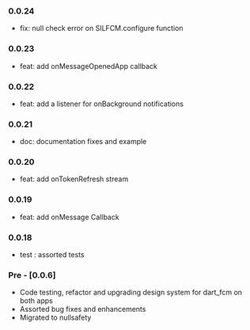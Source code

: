 ### 0.0.24

- fix: null check error on SILFCM.configure function

### 0.0.23

- feat: add onMessageOpenedApp callback

### 0.0.22

- feat: add a listener for onBackground notifications

### 0.0.21

- doc: documentation fixes and example

### 0.0.20

- feat: add onTokenRefresh stream

### 0.0.19

- feat: add onMessage Callback

### 0.0.18

- test : assorted tests

### Pre - [0.0.6] 

- Code testing, refactor and upgrading design system for dart_fcm on both apps
- Assorted bug fixes and enhancements
- Migrated to nullsafety
